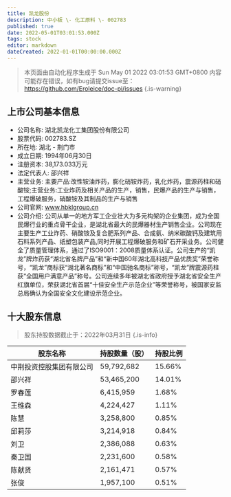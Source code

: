 ```yaml
---
title: 凯龙股份
description: 中小板 \- 化工原料 \- 002783
published: true
date: 2022-05-01T03:01:53.000Z
tags: stock
editor: markdown
dateCreated: 2022-01-01T00:00:00.000Z
---
```


> 本页面由自动化程序生成于 Sun May 01 2022 03:01:53 GMT+0800
> 内容可能存在错误，如有bug请提交issue至：https://github.com/Eroleice/doc-pi/issues
{.is-warning}

## 上市公司基本信息
- 公司名称: 湖北凯龙化工集团股份有限公司
- 股票代码: 002783.SZ
- 所在地: 湖北 - 荆门市
- 成立日期: 1994年06月30日
- 注册资本: 38,173.033万元
- 法定代表人: 邵兴祥
- 主营业务: 主要产品:改性铵油炸药，膨化硝铵炸药，乳化炸药，震源药柱和硝酸铵;主营业务:工业炸药及相关产品的生产，销售，民爆产品的生产与销售，工程爆破服务，硝酸铵及其制品的生产与销售
- 公司官网: www.hbklgroup.cn
- 公司介绍: 公司从单一的地方军工企业壮大为多元构架的企业集团，成为全国民爆行业的重点骨干企业，是湖北省最大的民爆器材生产销售企业。公司现在主要生产工业炸药、硝酸铵及复合肥系列产品、合成氨、纳米碳酸钙及建筑用石料系列产品、纸塑包装产品,同时开展工程爆破服务和矿石开采业务。公司健全了质量管理体系，通过了ISO9001：2008质量体系认证。公司生产的“凯龙”牌炸药获“湖北省名牌产品”和“新中国60年湖北高科技产品优质奖”荣誉称号，“凯龙”商标获“湖北著名商标”和“中国驰名商标”称号，“凯龙”牌震源药柱获“全国用户满意产品”称号。公司连续多年被湖北省政府授予湖北省安全生产红旗单位，荣获湖北省首届“十佳安全生产示范企业”等荣誉称号，被国家安监总局确认为全国安全文化建设示范企业。


## 十大股东信息
> 股东持股数据截止于：2022年03月31日
{.is-info}

| 股东名称 | 持股数量（股） | 持股比例 |
| --- | --- | --- |
| 中荆投资控股集团有限公司 | 59,792,682 | 15.66% |
| 邵兴祥 | 53,465,200 | 14.01% |
| 罗春莲 | 6,415,959 | 1.68% |
| 王维森 | 4,224,427 | 1.11% |
| 陈慧 | 3,258,800 | 0.85% |
| 邱莉莎 | 3,214,918 | 0.84% |
| 刘卫 | 2,386,088 | 0.63% |
| 秦卫国 | 2,231,600 | 0.58% |
| 陈献贤 | 2,161,471 | 0.57% |
| 张俊 | 1,957,100 | 0.51% |




